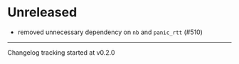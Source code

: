 # Unreleased

- removed unnecessary dependency on `nb` and `panic_rtt` (#510)

---

Changelog tracking started at v0.2.0
